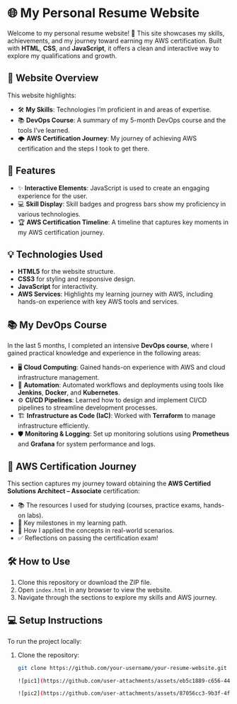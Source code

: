 # 🌐 My Personal Resume Website

Welcome to my personal resume website! 🎉 This site showcases my skills, achievements, and my journey toward earning my AWS certification. Built with **HTML**, **CSS**, and **JavaScript**, it offers a clean and interactive way to explore my qualifications and growth.

## 📜 Website Overview

This website highlights:

- 🛠️ **My Skills**: Technologies I’m proficient in and areas of expertise.
- 📚 **DevOps Course**: A summary of my 5-month DevOps course and the tools I’ve learned.
- 🌩️ **AWS Certification Journey**: My journey of achieving AWS certification and the steps I took to get there.

## 🚀 Features

- ✨ **Interactive Elements**: JavaScript is used to create an engaging experience for the user.
- 💻 **Skill Display**: Skill badges and progress bars show my proficiency in various technologies.
- 🏆 **AWS Certification Timeline**: A timeline that captures key moments in my AWS certification journey.

## 💡 Technologies Used

- **HTML5** for the website structure.
- **CSS3** for styling and responsive design.
- **JavaScript** for interactivity.
- **AWS Services**: Highlights my learning journey with AWS, including hands-on experience with key AWS tools and services.

## 📚 My DevOps Course

In the last 5 months, I completed an intensive **DevOps course**, where I gained practical knowledge and experience in the following areas:

- 🖥️ **Cloud Computing**: Gained hands-on experience with AWS and cloud infrastructure management.
- 🔧 **Automation**: Automated workflows and deployments using tools like **Jenkins**, **Docker**, and **Kubernetes**.
- ⚙️ **CI/CD Pipelines**: Learned how to design and implement CI/CD pipelines to streamline development processes.
- 🏗️ **Infrastructure as Code (IaC)**: Worked with **Terraform** to manage infrastructure efficiently.
- 🛡️ **Monitoring & Logging**: Set up monitoring solutions using **Prometheus** and **Grafana** for system performance and logs.

## 🌟 AWS Certification Journey

This section captures my journey toward obtaining the **AWS Certified Solutions Architect – Associate** certification:

- 📚 The resources I used for studying (courses, practice exams, hands-on labs).
- 🎯 Key milestones in my learning path.
- 🌟 How I applied the concepts in real-world scenarios.
- ✅ Reflections on passing the certification exam!

## 🛠️ How to Use

1. Clone this repository or download the ZIP file.
2. Open `index.html` in any browser to view the website.
3. Navigate through the sections to explore my skills and AWS journey.

## 💻 Setup Instructions

To run the project locally:

1. Clone the repository:
   ```bash
   git clone https://github.com/your-username/your-resume-website.git

   ![pic1](https://github.com/user-attachments/assets/eb5c1889-c656-4444-9c06-92460a2612e4)

   ![pic2](https://github.com/user-attachments/assets/87056cc3-9b3f-4fd1-b66a-08b25d2edbdb)
   

